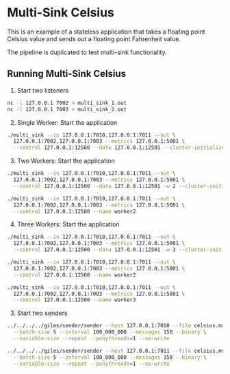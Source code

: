 # Multi-Sink Celsius

This is an example of a stateless application that takes a floating point Celsius value and sends out a floating point Fahrenheit value.

The pipeline is duplicated to test multi-sink functionality.

## Running Multi-Sink Celsius

1. Start two listeners

```bash
nc -l 127.0.0.1 7002 > multi_sink_1.out
nc -l 127.0.0.1 7003 > multi_sink_2.out
```

2. Single Worker: Start the application

```bash
./multi_sink --in 127.0.0.1:7010,127.0.0.1:7011 --out \
  127.0.0.1:7002,127.0.0.1:7003 --metrics 127.0.0.1:5001 \
  --control 127.0.0.1:12500 --data 127.0.0.1:12501 --cluster-initializer
```

3. Two Workers: Start the application

```bash
./multi_sink --in 127.0.0.1:7010,127.0.0.1:7011 --out \
  127.0.0.1:7002,127.0.0.1:7003 --metrics 127.0.0.1:5001 \
  --control 127.0.0.1:12500 --data 127.0.0.1:12501 -w 2 --cluster-initializer

./multi_sink --in 127.0.0.1:7010,127.0.0.1:7011 --out \
  127.0.0.1:7002,127.0.0.1:7003 --metrics 127.0.0.1:5001 \
  --control 127.0.0.1:12500 --name worker2
```

4. Three Workers: Start the application

```bash
./multi_sink --in 127.0.0.1:7010,127.0.0.1:7011 --out \
  127.0.0.1:7002,127.0.0.1:7003 --metrics 127.0.0.1:5001 \
  --control 127.0.0.1:12500 --data 127.0.0.1:12501 -w 3 --cluster-initializer

./multi_sink --in 127.0.0.1:7010,127.0.0.1:7011 --out \
  127.0.0.1:7002,127.0.0.1:7003 --metrics 127.0.0.1:5001 \
  --control 127.0.0.1:12500 --name worker2

./multi_sink --in 127.0.0.1:7010,127.0.0.1:7011 --out \
  127.0.0.1:7002,127.0.0.1:7003 --metrics 127.0.0.1:5001 \
  --control 127.0.0.1:12500 --name worker3
```

3. Start two senders

```bash
../../../../giles/sender/sender --host 127.0.0.1:7010 --file celsius.msg \
  --batch-size 5 --interval 100_000_000 --messages 150 --binary \
  --variable-size --repeat --ponythreads=1 --no-write

../../../../giles/sender/sender --host 127.0.0.1:7011 --file celsius.msg \
  --batch-size 5 --interval 100_000_000 --messages 150 --binary \
  --variable-size --repeat --ponythreads=1 --no-write
```

